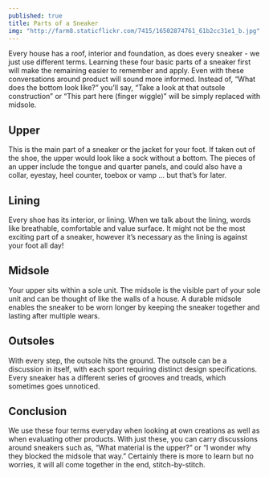 ```yaml
---
published: true
title: Parts of a Sneaker
img: "http://farm8.staticflickr.com/7415/16502874761_61b2cc31e1_b.jpg"
---
```


Every house has a roof, interior and foundation, as does every sneaker - we just use different terms. Learning these four basic parts of a sneaker first will make the remaining easier to remember and apply. Even with these conversations around product will sound more informed. Instead of, “What does the bottom look like?” you’ll say, “Take a look at that outsole construction” or “This part here (finger wiggle)” will be simply replaced with midsole. 

## Upper
This is the main part of a sneaker or the jacket for your foot. If taken out of the shoe, the upper would look like a sock without a bottom. The pieces of an upper include the tongue and quarter panels, and could also have a collar, eyestay, heel counter, toebox or vamp … but that’s for later.

## Lining
Every shoe has its interior, or lining. When we talk about the lining, words like breathable, comfortable and value surface. It might not be the most exciting part of a sneaker, however it’s necessary as the lining is against your foot all day!

## Midsole
Your upper sits within a sole unit. The midsole is the visible part of your sole unit and can be thought of like the walls of a house. A durable midsole enables the sneaker to be worn longer by keeping the sneaker together and lasting after multiple wears. 

## Outsoles
With every step, the outsole hits the ground. The outsole can be a discussion in itself, with each sport requiring distinct design specifications. Every sneaker has a different series of grooves and treads, which sometimes goes unnoticed.

## Conclusion
We use these four terms everyday when looking at own creations as well as when evaluating other products. With just these, you can carry discussions around sneakers such as, “What material is the upper?” or “I wonder why they blocked the midsole that way.” Certainly there is more to learn but no worries, it will all come together in the end, stitch-by-stitch.
